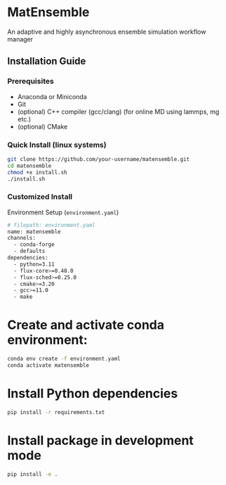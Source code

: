# MatEnsemble

An adaptive and highly asynchronous ensemble simulation workflow manager

## Installation Guide

### Prerequisites
- Anaconda or Miniconda
- Git
- (optional) C++ compiler (gcc/clang) (for online MD using lammps, mg etc.)
- (optional) CMake

### Quick Install (linux systems)
```bash
git clone https://github.com/your-username/matensemble.git
cd matensemble
chmod +x install.sh
./install.sh
```
### Customized Install
Environment Setup (`environment.yaml`)

```bash
# filepath: environment.yaml
name: matensemble
channels:
  - conda-forge
  - defaults
dependencies:
  - python=3.11
  - flux-core>=0.48.0
  - flux-sched>=0.25.0
  - cmake>=3.20
  - gcc>=11.0
  - make
  ```

# Create and activate conda environment:
```bash
conda env create -f environment.yaml
conda activate matensemble
```

# Install Python dependencies
```bash
pip install -r requirements.txt
```
# Install package in development mode
```bash
pip install -e .
```

